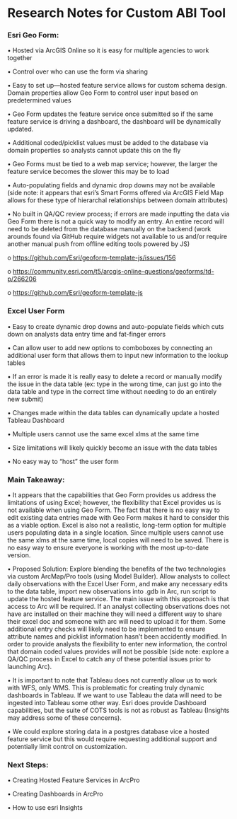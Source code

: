 # Research Notes for Custom ABI Tool

### Esri Geo Form:

•	Hosted via ArcGIS Online so it is easy for multiple agencies to work together

•	Control over who can use the form via sharing 

•	Easy to set up—hosted feature service allows for custom schema design. Domain properties allow Geo Form to control user input based on predetermined values

•	Geo Form updates the feature service once submitted so if the same feature service is driving a dashboard, the dashboard will be dynamically updated.

•	Additional coded/picklist values must be added to the database via domain properties so analysts cannot update this on the fly

•	Geo Forms must be tied to a web map service; however, the larger the feature service becomes the slower this may be to load

•	Auto-populating fields and dynamic drop downs may not be available (side note: it appears that esri’s Smart Forms offered via ArcGIS Field Map allows for these type of hierarchal relationships between domain attributes)

•	No built in QA/QC review process; if errors are made inputting the data via Geo Form there is not a quick way to modify an entry. An entire record will need to be deleted from the database manually on the backend (work arounds found via GitHub require widgets not available to us and/or require another manual push from offline editing tools powered by JS)

o	https://github.com/Esri/geoform-template-js/issues/156

o	https://community.esri.com/t5/arcgis-online-questions/geoforms/td-p/266206

o	https://github.com/Esri/geoform-template-js


### Excel User Form

•	Easy to create dynamic drop downs and auto-populate fields which cuts down on analysts data entry time and fat-finger errors

•	Can allow user to add new options to comboboxes by connecting an additional user form that allows them to input new information to the lookup tables

•	If an error is made it is really easy to delete a record or manually modify the issue in the data table (ex: type in the wrong time, can just go into the data table and type in the correct time without needing to do an entirely new submit)

•	Changes made within the data tables can dynamically update a hosted Tableau Dashboard

•	Multiple users cannot use the same excel xlms at the same time

•	Size limitations will likely quickly become an issue with the data tables

•	No easy way to “host” the user form


### Main Takeaway:

•	It appears that the capabilities that Geo Form provides us address the limitations of using Excel; however, the flexibility that Excel provides us is not available when using Geo Form. The fact that there is no easy way to edit existing data entries made with Geo Form makes it hard to consider this as a viable option. Excel is also not a realistic, long-term option for multiple users populating data in a single location. Since multiple users cannot use the same xlms at the same time, local copies will need to be saved. There is no easy way to ensure everyone is working with the most up-to-date version.

•	Proposed Solution: Explore blending the benefits of the two technologies via custom ArcMap/Pro tools (using Model Builder). Allow analysts to collect daily observations with the Excel User Form, and make any necessary edits to the data table, import new observations into .gdb in Arc, run script to update the hosted feature service. The main issue with this approach is that access to Arc will be required. If an analyst collecting observations does not have arc installed on their machine they will need a different way to share their excel doc and someone with arc will need to upload it for them. Some additional entry checks will likely need to be implemented to ensure attribute names and picklist information hasn’t been accidently modified. In order to provide analysts the flexibility to enter new information, the control that domain coded values provides will not be possible (side note: explore a QA/QC process in Excel to catch any of these potential issues prior to launching Arc).

•	It is important to note that Tableau does not currently allow us to work with WFS, only WMS. This is problematic for creating truly dynamic dashboards in Tableau. If we want to use Tableau the data will need to be ingested into Tableau some other way. Esri does provide Dashboard capabilities, but the suite of COTS tools is not as robust as Tableau (Insights may address some of these concerns).

•	We could explore storing data in a postgres database vice a hosted feature service but this would require requesting additional support and potentially limit control on customization.


### Next Steps:
•	Creating Hosted Feature Services in ArcPro

•	Creating Dashboards in ArcPro

•	How to use esri Insights
